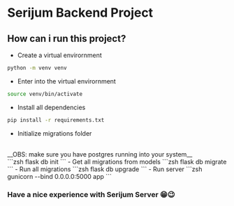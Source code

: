 # Serijum Backend Project

## How can i run this project?

 - Create a virtual envirornment
```zsh
python -m venv venv
```
 - Enter into the virtual envirornment
```zsh
source venv/bin/activate
```
 - Install all dependencies
```zsh
pip install -r requirements.txt
```
 - Initialize migrations folder
 <br>
 __OBS: make sure you have postgres running into your system__
 <br>
```zsh
flask db init
```
 - Get all migrations from models
```zsh
flask db migrate
```
 - Run all migrations
```zsh
flask db upgrade
```
 - Run server
```zsh
gunicorn --bind 0.0.0.0:5000 app
```

### Have a nice experience with Serijum Server 😁😉